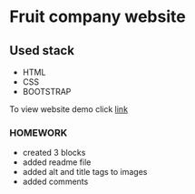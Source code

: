 # Fruit company website

## Used stack 
- HTML
- CSS
- BOOTSTRAP

To view website demo click  [link](https://lifruits.herokuapp.com/) 
### HOMEWORK
- created 3 blocks
- added readme file
- added alt and title tags to images
- added comments
